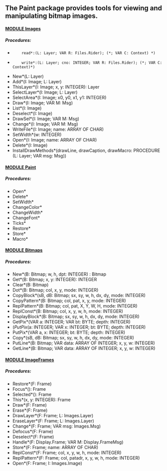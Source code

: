 ## The Paint package provides tools for viewing and manipulating bitmap images.


#### [MODULE Images](https://github.com/io-core/Paint/blob/main/Images.Mod)
##### Procedures:
*         read*:(L: Layer; VAR R: Files.Rider); (*; VAR C: Context) *)
*         write*:(L: Layer; cno: INTEGER; VAR R: Files.Rider); (*; VAR C: Context)*)
* New*(L: Layer)
* Add*(I: Image; L: Layer)
* ThisLayer*(I: Image; x, y: INTEGER): Layer
* SelectLayer*(I: Image; L: Layer)
* SelectArea*(I: Image; x0, y0, x1, y1: INTEGER)
* Draw*(I: Image; VAR M: Msg)
* List*(I: Image)
* Deselect*(I: Image)
* DrawSel*(I: Image; VAR M: Msg)
* Change*(I: Image; VAR M: Msg)
* WriteFile*(I: Image; name: ARRAY OF CHAR)
* SetWidth*(w: INTEGER)
* Open*(I: Image; name: ARRAY OF CHAR)
* Delete*(I: Image)
* InstallDrawMethods*(drawLine, drawCaption, drawMacro: PROCEDURE (L: Layer; VAR msg: Msg))

#### [MODULE Paint](https://github.com/io-core/Paint/blob/main/Paint.Mod)
##### Procedures:
* Open*
* Delete*
* SetWidth*
* ChangeColor*
* ChangeWidth*
* ChangeFont*
* Ticks*
* Restore*
* Store*
* Macro*

#### [MODULE Bitmaps](https://github.com/io-core/Paint/blob/main/Bitmaps.Mod)
##### Procedures:
* New*(B: Bitmap; w, h, dpt: INTEGER) : Bitmap
* Get*(B: Bitmap; x, y: INTEGER): INTEGER
* Clear*(B: Bitmap)
* Dot*(B: Bitmap; col, x, y, mode: INTEGER)
* CopyBlock*(sB, dB: Bitmap; sx, sy, w, h, dx, dy, mode: INTEGER)
* CopyPattern*(B: Bitmap; col, pat, x, y, mode: INTEGER)
* ReplPattern*(B: Bitmap; col, pat, X, Y, W, H, mode: INTEGER)
* ReplConst*(B: Bitmap; col, x, y, w, h, mode: INTEGER)
* DisplayBlock*(B: Bitmap; sx, sy, w, h, dx, dy, mode: INTEGER)
* GetPix*(VAR a: INTEGER; VAR bt: BYTE; depth: INTEGER)
* (*PutPix*(a: INTEGER; VAR x: INTEGER; bt: BYTE; depth: INTEGER)
* PutPix*(VAR a, x: INTEGER; bt: BYTE; depth: INTEGER)
* Copy*(sB, dB: Bitmap; sx, sy, w, h, dx, dy, mode: INTEGER)
* PutLine*(B: Bitmap; VAR data: ARRAY OF INTEGER; x, y, w: INTEGER)
* GetLine*(B: Bitmap; VAR data: ARRAY OF INTEGER; x, y, w: INTEGER)

#### [MODULE ImageFrames](https://github.com/io-core/Paint/blob/main/ImageFrames.Mod)
##### Procedures:
* Restore*(F: Frame)
* Focus*(): Frame
* Selected*(): Frame
* This*(x, y: INTEGER): Frame
* Draw*(F: Frame)
* Erase*(F: Frame)
* DrawLayer*(F: Frame; L: Images.Layer)
* EraseLayer*(F: Frame; L: Images.Layer)
* Change*(F: Frame; VAR msg: Images.Msg)
* Defocus*(F: Frame)
* Deselect*(F: Frame)
* Handle*(F: Display.Frame; VAR M: Display.FrameMsg)
* Store*(F: Frame; name: ARRAY OF CHAR)
* ReplConst*(F: Frame; col, x, y, w, h, mode: INTEGER)
* ReplPattern*(F: Frame; col, patadr, x, y, w, h, mode: INTEGER)
* Open*(F: Frame; I: Images.Image)
